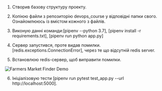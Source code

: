 1. Створив базову структуру проекту.

2. Копіюю файли з репозиторію devops_course у відповідні папки свого. Ознайомлююсь із вмістом кожного з файлів.

3. Виконую данні команди:[pipenv --python 3.7], [pipenv install -r requirements.txt], [pipenv run python app.py]

4. Сервер запустився, проте видав помилки. [redis.exceptions.ConnectionError], через те що відсутній redis server.

5. Встановлюю redis-сервер, щоб виправити помилки.

![Farmers Market Finder Demo](https://github.com/NazarYunko/dev-course-labs/tree/master/lab5/images/first_run.png)

6. Ініціалізовую тести [pipenv run pytest test_app.py --url http://localhost:5000].


